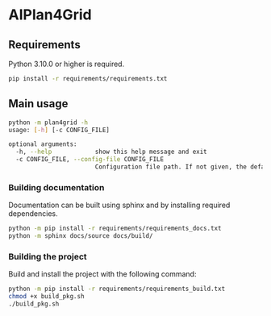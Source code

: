# AIPlan4Grid

## Requirements

Python 3.10.0 or higher is required.

```bash
pip install -r requirements/requirements.txt
```

## Main usage

```bash
python -m plan4grid -h
usage: [-h] [-c CONFIG_FILE]

optional arguments:
  -h, --help            show this help message and exit
  -c CONFIG_FILE, --config-file CONFIG_FILE
                        Configuration file path. If not given, the default configuration file will be used.
```

### Building documentation

Documentation can be built using sphinx and by installing required dependencies.

```bash
python -m pip install -r requirements/requirements_docs.txt
python -m sphinx docs/source docs/build/
```

### Building the project

Build and install the project with the following command:

```bash
python -m pip install -r requirements/requirements_build.txt
chmod +x build_pkg.sh
./build_pkg.sh
```
